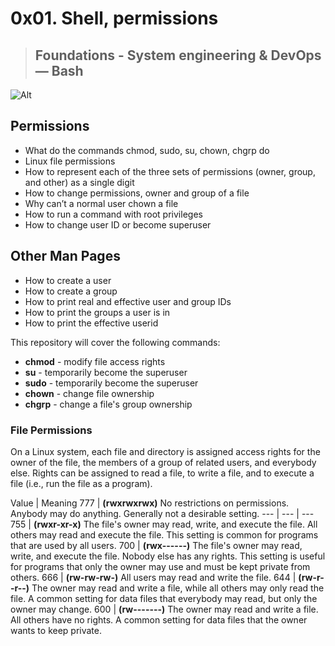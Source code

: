 # **0x01. Shell, permissions**
> ## Foundations - System engineering & DevOps ― Bash

![Alt](https://www.oreilly.com/library/view/learning-linux-shell/9781788993197/assets/99c02f63-3014-4df0-8990-b9474944f298.jpg)

## Permissions

* What do the commands chmod, sudo, su, chown, chgrp do
* Linux file permissions
* How to represent each of the three sets of permissions (owner, group, and other) as a single digit
* How to change permissions, owner and group of a file
* Why can’t a normal user chown a file
* How to run a command with root privileges
* How to change user ID or become superuser

## Other Man Pages

* How to create a user
* How to create a group
* How to print real and effective user and group IDs
* How to print the groups a user is in
* How to print the effective userid

This repository will cover the following commands:

* **chmod** - modify file access rights
* **su** - temporarily become the superuser
* **sudo** - temporarily become the superuser
* **chown** - change file ownership
* **chgrp** - change a file's group ownership

### File Permissions

On a Linux system, each file and directory is assigned access rights for the owner of the file, the members of a group of related users, and everybody else. Rights can be assigned to read a file, to write a file, and to execute a file (i.e., run the file as a program).

Value	|   Meaning
777 | **(rwxrwxrwx)** No restrictions on permissions. Anybody may do anything. Generally not a desirable setting.
--- | --- | ---
755 | **(rwxr-xr-x)** The file's owner may read, write, and execute the file. All others may read and execute the file. This setting is common for programs that are used by all users.
700 | **(rwx------)** The file's owner may read, write, and execute the file. Nobody else has any rights. This setting is useful for programs that only the owner may use and must be kept private from others.
666 | **(rw-rw-rw-)** All users may read and write the file.
644 | **(rw-r--r--)** The owner may read and write a file, while all others may only read the file. A common setting for data files that everybody may read, but only the owner may change.
600 | **(rw-------)** The owner may read and write a file. All others have no rights. A common setting for data files that the owner wants to keep private.

